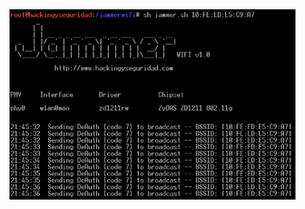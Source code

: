 <img style="float:left" alt="netspy logo" src="https://github.com/hackingyseguridad/jammerwifi/blob/master/jammer.png">
